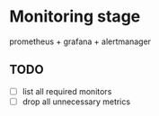 # Monitoring stage

prometheus + grafana + alertmanager

## TODO

- [ ] list all required monitors
- [ ] drop all unnecessary metrics

